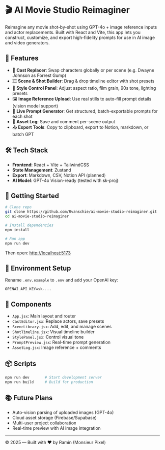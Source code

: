 # 🎬 AI Movie Studio Reimaginer

Reimagine any movie shot-by-shot using GPT-4o + image reference inputs and actor replacements. Built with React and Vite, this app lets you construct, customize, and export high-fidelity prompts for use in AI image and video generators.

## 🚀 Features

- 🔄 **Cast Replacer**: Swap characters globally or per scene (e.g. Dwayne Johnson as Forrest Gump)
- 🎞 **Scene & Shot Builder**: Drag & drop timeline editor with shot presets
- 🎨 **Style Control Panel**: Adjust aspect ratio, film grain, 90s tone, lighting presets
- 🖼 **Image Reference Upload**: Use real stills to auto-fill prompt details (vision model support)
- 🧠 **Live Prompt Generator**: Get structured, batch-exportable prompts for each shot
- 📁 **Asset Log**: Save and comment per-scene output
- 📤 **Export Tools**: Copy to clipboard, export to Notion, markdown, or batch GPT

## 🛠️ Tech Stack

- **Frontend**: React + Vite + TailwindCSS
- **State Management**: Zustand
- **Export**: Markdown, CSV, Notion API (planned)
- **AI Model**: GPT-4o Vision-ready (tested with sk-proj)

## 🔧 Getting Started

```bash
# Clone repo
git clone https://github.com/Rvanschie/ai-movie-studio-reimaginer.git
cd ai-movie-studio-reimaginer

# Install dependencies
npm install

# Run app
npm run dev
```

Then open: [http://localhost:5173](http://localhost:5173)

## 🔑 Environment Setup

Rename `.env.example` to `.env` and add your OpenAI key:

```
OPENAI_API_KEY=sk-...
```

## 🧩 Components

- `App.jsx`: Main layout and router
- `CastEditor.jsx`: Replace actors, save presets
- `SceneLibrary.jsx`: Add, edit, and manage scenes
- `ShotTimeline.jsx`: Visual timeline builder
- `StylePanel.jsx`: Control visual tone
- `PromptPreview.jsx`: Real-time prompt generation
- `AssetLog.jsx`: Image reference + comments

## 📦 Scripts

```bash
npm run dev       # Start development server
npm run build     # Build for production
```

## 📚 Future Plans

- Auto-vision parsing of uploaded images (GPT-4o)
- Cloud asset storage (Firebase/Supabase)
- Multi-user project collaboration
- Real-time preview with AI image integration

---

© 2025 — Built with ❤️ by Ramin (Monsieur Pixel)
